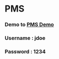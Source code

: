 # PMS

### Demo to [PMS Demo](https://javacrud.alwaysdata.net/PMS/)

### Username : jdoe
### Password : 1234
